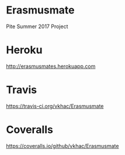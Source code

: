 # Erasmusmate
Pite Summer 2017 Project

# Heroku
http://erasmusmates.herokuapp.com
# Travis
https://travis-ci.org/vkhac/Erasmusmate
# Coveralls
https://coveralls.io/github/vkhac/Erasmusmate
